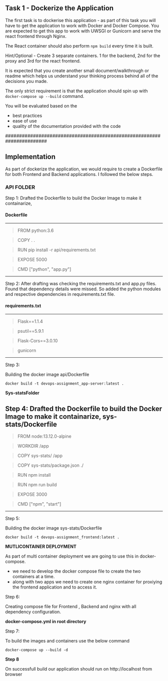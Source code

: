 ## Task 1 - Dockerize the Application

The first task is to dockerise this application - as part of this task you will have to get the application to work with Docker and Docker Compose. You are expected to get this app to work with UWSGI or Gunicorn and serve the react frontend through Nginx. 

The React container should also perform `npm build` every time it is built.

Hint/Optional - Create 3 separate containers. 1 for the backend, 2nd for the proxy and 3rd for the react frontend.

It is expected that you create another small document/walkthrough or readme which helps us understand your thinking process behind all of the decisions you made. 

The only strict requirement is that the application should spin up with `docker-compose up --build` command. 

You will be evaluated based on the
* best practices
* ease of use
* quality of the documentation provided with the code

#######################################################################

## Implementation

As part of dockerize the application, we would require to create a Dockerfile for both Frontend and Backend applications. I followed the below steps.

### API FOLDER
Step 1: Drafted the Dockerfile to build the Docker Image to make it containarize, 
#### Dockerfile
---
> FROM python:3.6

> COPY . . 

> RUN pip install -r api/requirements.txt

> EXPOSE 5000

> CMD ["python", "app.py"]
---

Step 2:
After drafting was checking the requirements.txt and app.py files. Found that dependency details were missed. So added the python modules and respective dependencies in requirements.txt file. 
#### requirements.txt
---
> Flask==1.1.4

> psutil==5.9.1

> Flask-Cors==3.0.10

> gunicorn
---

Step 3:

Building the docker image api/Dockerfile

`docker build -t devops-assignment_app-server:latest .`

**Sys-statsFolder**

Step 4:
Drafted the Dockerfile to build the Docker Image to make it containarize, sys-stats/Dockerfile
---
> FROM node:13.12.0-alpine

> WORKDIR /app

> COPY sys-stats/ /app

> COPY sys-stats/package.json ./

> RUN npm install

> RUN npm run build

> EXPOSE 3000

> CMD ["npm", "start"]
---

Step 5:

Building the docker image sys-stats/Dockerfile

`docker build -t devops-assignment_frontend:latest .`

**MUTLICONTAINER DEPLOYMENT**

As part of multi container deployment we are going to use this in docker-compose. 
  - we need to develop the docker compose file to create the two containers at a time. 
  - along with two apps we need to create one nginx container for proxiying the frontend application and to access it.

Step 6:

Creating compose file for Frontend , Backend and nginx with all dependency configuration.

**docker-compose.yml in root directory**


Step 7:

To build the images and containers use the below command 

`docker-compose up --build -d`

**Step 8** 

On successfull build our application should run on http://localhost from browser